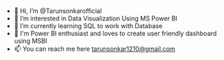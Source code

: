 - 👋 Hi, I’m @Tarunsonkarofficial
- 👀 I’m interested in Data Visualization Using MS Power BI
- 🌱 I’m currently learning SQL to work with Database
- 💞️ I'm Power BI enthusiast and loves to create user friendly dashboard using MSBI
- 📫 You can reach me here tarunsonkar1210@gmail.com

<!---
Tarunsonkarofficial/Tarunsonkarofficial is a ✨ special ✨ repository because its `README.md` (this file) appears on your GitHub profile.
You can click the Preview link to take a look at your changes.
--->
